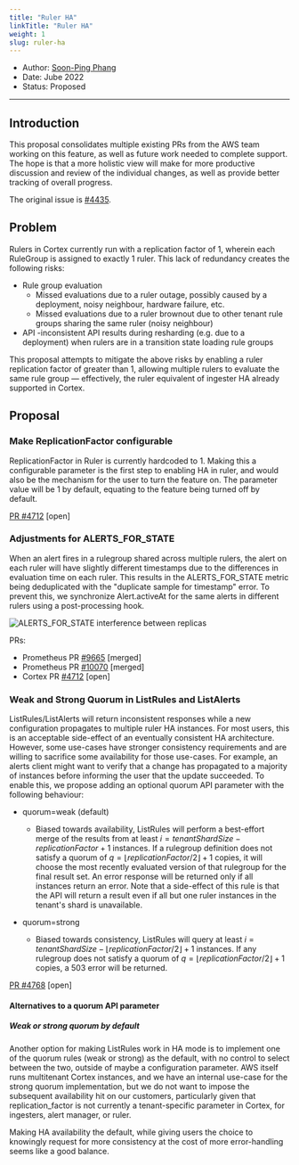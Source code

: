 ```yaml
---
title: "Ruler HA"
linkTitle: "Ruler HA"
weight: 1
slug: ruler-ha
---
```


- Author: [Soon-Ping Phang](https://github.com/soonping-amzn)
- Date: Jube 2022
- Status: Proposed
---

## Introduction

This proposal consolidates multiple existing PRs from the AWS team working on this feature, as well as future work needed to complete support.  The hope is that a more holistic view will make for more productive discussion and review of the individual changes, as well as provide better tracking of overall progress.

The original issue is [#4435](https://github.com/cortexproject/cortex/issues/4435).

## Problem

Rulers in Cortex currently run with a replication factor of 1, wherein each RuleGroup is assigned to exactly 1 ruler.  This lack of redundancy creates the following risks:

- Rule group evaluation
  - Missed evaluations due to a ruler outage, possibly caused by a deployment, noisy neighbour, hardware failure, etc.
  - Missed evaluations due to a ruler brownout due to other tenant rule groups sharing the same ruler (noisy neighbour)
- API
  -inconsistent API results during resharding (e.g. due to a deployment) when rulers are in a transition state loading rule groups

This proposal attempts to mitigate the above risks by enabling a ruler replication factor of greater than 1, allowing multiple rulers to evaluate the same rule group — effectively, the ruler equivalent of ingester HA already supported in Cortex.

## Proposal

### Make ReplicationFactor configurable

ReplicationFactor in Ruler is currently hardcoded to 1.  Making this a configurable parameter is the first step to enabling HA in ruler, and would also be the mechanism for the user to turn the feature on.  The parameter value will be 1 by default, equating to the feature being turned off by default.

[PR #4712](https://github.com/cortexproject/cortex/pull/4712) [open]

### Adjustments for ALERTS_FOR_STATE

When an alert fires in a rulegroup shared across multiple rulers, the alert on each ruler will have slightly different timestamps due to the differences in evaluation time on each ruler.  This results in the ALERTS_FOR_STATE metric being deduplicated with the "duplicate sample for timestamp" error.  To prevent this, we synchronize Alert.activeAt for the same alerts in different rulers using a post-processing hook.

![ALERTS_FOR_STATE interference between replicas](/images/proposals/ruler-ha-alerts-for-state-graph.png)

PRs:

* Prometheus PR [#9665](https://github.com/prometheus/prometheus/pull/9665) [merged]
* Prometheus PR [#10070](https://github.com/prometheus/prometheus/pull/10070) [merged]
* Cortex PR [#4712](https://github.com/cortexproject/cortex/pull/4712) [open]

### Weak and Strong Quorum in ListRules and ListAlerts

ListRules/ListAlerts will return inconsistent responses while a new configuration propagates to multiple ruler HA instances. For most users, this is an acceptable side-effect of an eventually consistent HA architecture. However, some use-cases have stronger consistency requirements and are willing to sacrifice some availability for those use-cases. For example, an alerts client might want to verify that a change has propagated to a majority of instances before informing the user that the update succeeded. To enable this, we propose adding an optional quorum API parameter with the following behaviour:

- quorum=weak (default)
  - Biased towards availability, ListRules will perform a best-effort merge of the results from at least $i = tenantShardSize - replicationFactor + 1$ instances. If a rulegroup definition does not satisfy a quorum of $q = \lfloor{replicationFactor / 2}\rfloor + 1$ copies, it will choose the most recently evaluated version of that rulegroup for the final result set. An error response will be returned only if all instances return an error.  Note that a side-effect of this rule is that the API will return a result even if all but one ruler instances in the tenant's shard is unavailable.

- quorum=strong
  - Biased towards consistency, ListRules will query at least $i = tenantShardSize - \lfloor{replicationFactor / 2}\rfloor + 1$ instances. If any rulegroup does not satisfy a quorum of $q = \lfloor{replicationFactor / 2}\rfloor + 1$ copies, a 503 error will be returned.

[PR #4768](https://github.com/cortexproject/cortex/pull/4768) [open]

#### Alternatives to a quorum API parameter

##### Weak or strong quorum by default

Another option for making ListRules work in HA mode is to implement one of the quorum rules (weak or strong) as the default, with no control to select between the two, outside of maybe a configuration parameter.  AWS itself runs multitenant Cortex instances, and we have an internal use-case for the strong quorum implementation, but we do not want to impose the subsequent availability hit on our customers, particularly given that replication_factor is not currently a tenant-specific parameter in Cortex, for ingesters, alert manager, or ruler.

Making HA availability the default, while giving users the choice to knowingly request for more consistency at the cost of more error-handling seems like a good balance.
